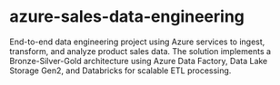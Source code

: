 # azure-sales-data-engineering
End-to-end data engineering project using Azure services to ingest, transform, and analyze product sales data. The solution implements a Bronze-Silver-Gold architecture using Azure Data Factory, Data Lake Storage Gen2, and Databricks for scalable ETL processing.
